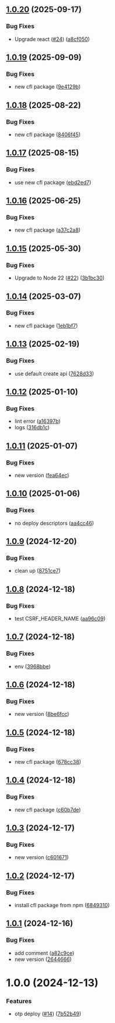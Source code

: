 ## [1.0.20](https://github.com/ocadotechnology/codeforlife-contributor-frontend/compare/v1.0.19...v1.0.20) (2025-09-17)


### Bug Fixes

* Upgrade react ([#24](https://github.com/ocadotechnology/codeforlife-contributor-frontend/issues/24)) ([a8cf050](https://github.com/ocadotechnology/codeforlife-contributor-frontend/commit/a8cf050f172c11d174f80430fc5fd741cda53ea8))

## [1.0.19](https://github.com/ocadotechnology/codeforlife-contributor-frontend/compare/v1.0.18...v1.0.19) (2025-09-09)


### Bug Fixes

* new cfl package ([9e4129b](https://github.com/ocadotechnology/codeforlife-contributor-frontend/commit/9e4129b16fcd79bf6afe4fc4d1f7bdf394132bbc))

## [1.0.18](https://github.com/ocadotechnology/codeforlife-contributor-frontend/compare/v1.0.17...v1.0.18) (2025-08-22)


### Bug Fixes

* new cfl package ([8406f45](https://github.com/ocadotechnology/codeforlife-contributor-frontend/commit/8406f45c60c7043b7afdac77174b351c1c8d1215))

## [1.0.17](https://github.com/ocadotechnology/codeforlife-contributor-frontend/compare/v1.0.16...v1.0.17) (2025-08-15)


### Bug Fixes

* use new cfl package ([ebd2ed7](https://github.com/ocadotechnology/codeforlife-contributor-frontend/commit/ebd2ed7f4ba6bc4c2f4676b8b212b6edcd3032f2))

## [1.0.16](https://github.com/ocadotechnology/codeforlife-contributor-frontend/compare/v1.0.15...v1.0.16) (2025-06-25)


### Bug Fixes

* new cfl package ([a37c2a8](https://github.com/ocadotechnology/codeforlife-contributor-frontend/commit/a37c2a859ad6630410b798f4691f939247e23a60))

## [1.0.15](https://github.com/ocadotechnology/codeforlife-contributor-frontend/compare/v1.0.14...v1.0.15) (2025-05-30)


### Bug Fixes

* Upgrade to Node 22 ([#22](https://github.com/ocadotechnology/codeforlife-contributor-frontend/issues/22)) ([3b1bc30](https://github.com/ocadotechnology/codeforlife-contributor-frontend/commit/3b1bc30492449d44e91bc7d58267f88b70bc1af0))

## [1.0.14](https://github.com/ocadotechnology/codeforlife-contributor-frontend/compare/v1.0.13...v1.0.14) (2025-03-07)


### Bug Fixes

* new cfl package ([1eb1bf7](https://github.com/ocadotechnology/codeforlife-contributor-frontend/commit/1eb1bf7ec2b1b09bc8b3819a5f362e479bf8d643))

## [1.0.13](https://github.com/ocadotechnology/codeforlife-contributor-frontend/compare/v1.0.12...v1.0.13) (2025-02-19)


### Bug Fixes

* use default create api ([7628d33](https://github.com/ocadotechnology/codeforlife-contributor-frontend/commit/7628d33b6f1d7b879e7f679da3f2d6090d5da2e6))

## [1.0.12](https://github.com/ocadotechnology/codeforlife-contributor-frontend/compare/v1.0.11...v1.0.12) (2025-01-10)


### Bug Fixes

* lint error ([a16397b](https://github.com/ocadotechnology/codeforlife-contributor-frontend/commit/a16397b03cb2683ef41b9ea7cfe66a87068af205))
* logs ([316db1c](https://github.com/ocadotechnology/codeforlife-contributor-frontend/commit/316db1c80187ad7ce305e34e491b6ce81821f160))

## [1.0.11](https://github.com/ocadotechnology/codeforlife-contributor-frontend/compare/v1.0.10...v1.0.11) (2025-01-07)


### Bug Fixes

* new version ([fea64ec](https://github.com/ocadotechnology/codeforlife-contributor-frontend/commit/fea64ec6c6cbce017d3057ae6f6c8244855c7e1a))

## [1.0.10](https://github.com/ocadotechnology/codeforlife-contributor-frontend/compare/v1.0.9...v1.0.10) (2025-01-06)


### Bug Fixes

* no deploy descriptors ([aa4cc46](https://github.com/ocadotechnology/codeforlife-contributor-frontend/commit/aa4cc4650d88627b3b705ba9bed8dac619dc0a7f))

## [1.0.9](https://github.com/ocadotechnology/codeforlife-contributor-frontend/compare/v1.0.8...v1.0.9) (2024-12-20)


### Bug Fixes

* clean up ([8751ce7](https://github.com/ocadotechnology/codeforlife-contributor-frontend/commit/8751ce74f6ed29fcad82229ac86124bea301abd1))

## [1.0.8](https://github.com/ocadotechnology/codeforlife-contributor-frontend/compare/v1.0.7...v1.0.8) (2024-12-18)


### Bug Fixes

* test CSRF_HEADER_NAME ([aa96c09](https://github.com/ocadotechnology/codeforlife-contributor-frontend/commit/aa96c09549b816e03f7c868a117364e95a5dea41))

## [1.0.7](https://github.com/ocadotechnology/codeforlife-contributor-frontend/compare/v1.0.6...v1.0.7) (2024-12-18)


### Bug Fixes

* env ([3968bbe](https://github.com/ocadotechnology/codeforlife-contributor-frontend/commit/3968bbed0ccb1ca65e9be1fb60fb9b11b0227de0))

## [1.0.6](https://github.com/ocadotechnology/codeforlife-contributor-frontend/compare/v1.0.5...v1.0.6) (2024-12-18)


### Bug Fixes

* new version ([8be6fcc](https://github.com/ocadotechnology/codeforlife-contributor-frontend/commit/8be6fcc5f10ff306a133625921bdc446ee6f05f3))

## [1.0.5](https://github.com/ocadotechnology/codeforlife-contributor-frontend/compare/v1.0.4...v1.0.5) (2024-12-18)


### Bug Fixes

* new cfl package ([678cc38](https://github.com/ocadotechnology/codeforlife-contributor-frontend/commit/678cc3812627c4278c235653527f04d9a7423395))

## [1.0.4](https://github.com/ocadotechnology/codeforlife-contributor-frontend/compare/v1.0.3...v1.0.4) (2024-12-18)


### Bug Fixes

* new cfl package ([c60b7de](https://github.com/ocadotechnology/codeforlife-contributor-frontend/commit/c60b7de1c7c59c5eeebe62e4e9a6332020d1eac9))

## [1.0.3](https://github.com/ocadotechnology/codeforlife-contributor-frontend/compare/v1.0.2...v1.0.3) (2024-12-17)


### Bug Fixes

* new version ([c601671](https://github.com/ocadotechnology/codeforlife-contributor-frontend/commit/c601671e8982dd4e1c1c0f6e08e803a416996881))

## [1.0.2](https://github.com/ocadotechnology/codeforlife-contributor-frontend/compare/v1.0.1...v1.0.2) (2024-12-17)


### Bug Fixes

* install cfl package from npm ([6849310](https://github.com/ocadotechnology/codeforlife-contributor-frontend/commit/68493108c118323a176d55c19c235b2051126578))

## [1.0.1](https://github.com/ocadotechnology/codeforlife-contributor-frontend/compare/v1.0.0...v1.0.1) (2024-12-16)


### Bug Fixes

* add comment ([a82c9ce](https://github.com/ocadotechnology/codeforlife-contributor-frontend/commit/a82c9ce19645de75799df66666fc15614083663d))
* new version ([2644666](https://github.com/ocadotechnology/codeforlife-contributor-frontend/commit/26446662fe286152bfd04889f3489f1a417af9b1))

# 1.0.0 (2024-12-13)


### Features

* otp deploy ([#14](https://github.com/ocadotechnology/codeforlife-contributor-frontend/issues/14)) ([7b52b49](https://github.com/ocadotechnology/codeforlife-contributor-frontend/commit/7b52b497819166a23e42c79b861d00b8df499402))
